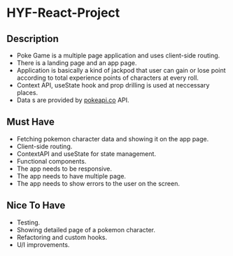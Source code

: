 # HYF-React-Project

## Description

- Poke Game is a multiple page application and uses client-side routing.
- There is a landing page and an app page.
- Application is basically a kind of jackpod that user can gain or lose point according to total experience points of characters at every roll.
- Context API, useState hook and prop drilling is used at neccessary places.
- Data s are provided by [pokeapi.co](https://pokeapi.co/docs/v2#pokemon) API.

## Must Have

- Fetching pokemon character data and showing it on the app page.
- Client-side routing.
- ContextAPI and useState for state management.
- Functional components.
- The app needs to be responsive.
- The app needs to have multiple page.
- The app needs to show errors to the user on the screen.

## Nice To Have

- Testing.
- Showing detailed page of a pokemon character.
- Refactoring and custom hooks.
- U/I improvements.

